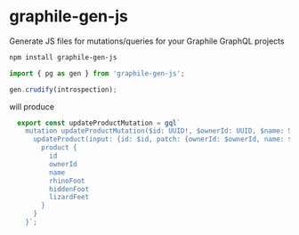# graphile-gen-js

Generate JS files for mutations/queries for your Graphile GraphQL projects

```sh
npm install graphile-gen-js
```

```js
import { pg as gen } from 'graphile-gen-js';

gen.crudify(introspection);
```

will produce

```js
  export const updateProductMutation = gql`
    mutation updateProductMutation($id: UUID!, $ownerId: UUID, $name: String, $rhinoFoot: String, $hiddenFoot: String, $lizardFeet: String) {
      updateProduct(input: {id: $id, patch: {ownerId: $ownerId, name: $name, rhinoFoot: $rhinoFoot, hiddenFoot: $hiddenFoot, lizardFeet: $lizardFeet}}) {
        product {
          id
          ownerId
          name
          rhinoFoot
          hiddenFoot
          lizardFeet
        }
      }
    }`;
```